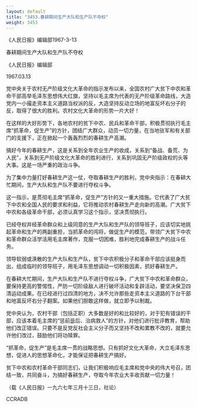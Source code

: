 ```yaml
---
layout: default
title: "3453.春耕期间生产大队和生产队不夺权"
weight: 3453
---
```


《人民日报》编辑部1967-3-13

春耕期间生产大队和生产队不夺权

《人民日报》编辑部

1967.03.13

党中央关于农村无产阶级文化大革命的指示发布以来，全国农村广大贫下中农和革命干部高举毛泽东思想伟大红旗，坚持以毛主席为代表的无产阶级革命路线，大造党内一小撮走资本主义道路当权派的反，大造坚持反动立场的地富反坏右分子的反，取得了很大的胜利。农村文化大革命的形势一片大好！

在这样的大好形势下，各地农村的贫下中农、民兵和革命干部，积极贯彻执行毛主席“抓革命，促生产”的方针，团结广大群众，动员一切力量，在当地驻军和有关部门的支援下，正在掀起一个轰轰烈烈的春耕生产高潮。

搞好今年的春耕生产，这是关系到全年农业生产的收成，关系到“备战、备荒、为人民”，关系到无产阶级文化大革命的胜利进行，关系到巩固无产阶级政权的头等大事。这是一场严重的政治斗争。

为了集中力量打好春耕生产这一仗，夺取春耕生产的胜利，党中央指示：在春耕大忙期间，生产大队和生产队不要进行夺权斗争。

这一指示，是贯彻毛主席“抓革命，促生产”方针的又一重大措施。它代表了广大贫下中农和全国人民的要求和利益，它将推动农村春耕生产走向新的高潮。广大贫下中农和各级革命干部，必须认真学习这个指示，坚决贯彻执行。

已经夺权并经革命群众和上级同意的生产大队和生产队的领导班子，应该切实地挑起革命和生产的两副重担，当抓革命的闯将，做促生产的模范，带领广大贫下中农和革命群众活学活用毛主席著作，克服一切困难，胜利地完成春耕生产的战斗任务。

领导软弱或涣散的生产大队和生产队，贫下中农积极分子和革命干部应该挺身而出，组成临时的领导班子，用毛泽东思想调动一切积极因素，抓好春耕生产。

在春耕大忙期间，生产大队和生产队不进行夺权斗争，广大贫下中农和革命群众，要保持更高的警惕性，严防一切阶级敌人进行破坏活动和复辟活动，要坚决保卫四清运动成果。在已经进行过四清的地方，决不允许那些走资本主义道路的下台干部和地富反坏右分子翻案。如果他们胆敢这样做，就立即予以制裁。

党中央认为，农村干部（包括正职）大多数是好的和比较好的，对于犯有错误的干部，应该本着毛主席的“惩前毖后、治病救人”的方针，对他们进行批评教育，帮助他们改正错误。只要不是反党反社会主义分子而又坚持不改和累教不改的，就要允许他们改过，鼓励他们将功赎罪。

“抓革命，促生产”是毛主席一贯的战略思想。只有抓好文化大革命，大立毛泽东思想，促进人的思想革命化，才能保证把春耕生产搞好。

贫下中农和农村革命干部同志们，让我们积极响应毛主席和党中央的伟大号召，团结一致，共同奋斗，为搞好春耕生产，夺取今年农业大丰收贡献一切力量！

（载《人民日报》一九六七年三月十三日，社论）

CCRADB

